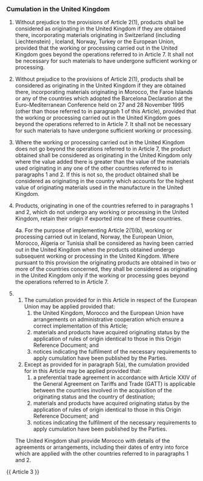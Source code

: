 ### Cumulation in the United Kingdom

1. Without prejudice to the provisions of Article 2(1), products shall be considered as originating in the United Kingdom if they are obtained there, incorporating materials originating in Switzerland (including Liechtenstein) , Iceland, Norway, Turkey or the European Union, provided that the working or processing carried out in the United Kingdom goes beyond the operations referred to in Article 7. It shall not be necessary for such materials to have undergone sufficient working or processing.

2. Without prejudice to the provisions of Article 2(1), products shall be considered as originating in the United Kingdom if they are obtained there, incorporating materials originating in Morocco, the Faroe Islands or any of the countries which adopted the Barcelona Declaration at the Euro-Mediterranean Conference held on 27 and 28 November 1995 (other than those referred to in paragraph 1 of this Article), provided that the working or processing carried out in the United Kingdom goes beyond the operations referred to in Article 7. It shall not be necessary for such materials to have undergone sufficient working or processing.

3. Where the working or processing carried out in the United Kingdom does not go beyond the operations referred to in Article 7, the product obtained shall be considered as originating in the United Kingdom only where the value added there is greater than the value of the materials used originating in any one of the other countries referred to in paragraphs 1 and 2. If this is not so, the product obtained shall be considered as originating in the country which accounts for the highest value of originating materials used in the manufacture in the United Kingdom.

4. Products, originating in one of the countries referred to in paragraphs 1 and 2, which do not undergo any working or processing in the United Kingdom, retain their origin if exported into one of these countries.

    4a. For the purpose of implementing Article 2(1)(b), working or processing carried out in Iceland, Norway, the European Union, Morocco, Algeria or Tunisia shall be considered as having been carried out in the United Kingdom when the products obtained undergo subsequent working or processing in the United Kingdom. Where pursuant to this provision the originating products are obtained in two or more of the countries concerned, they shall be considered as originating in the United Kingdom only if the working or processing goes beyond the operations referred to in Article 7.

5.
   1. The cumulation provided for in this Article in respect of the European Union may be applied provided that:
      1. the United Kingdom, Morocco and the European Union have arrangements on administrative cooperation which ensure a correct implementation of this Article;
      2. materials and products have acquired originating status by the application of rules of origin identical to those in this Origin Reference Document; and
      3. notices indicating the fulfilment of the necessary requirements to apply cumulation have been published by the Parties.
   2. Except as provided for in paragraph 5(a), the cumulation provided for in this Article may be applied provided that:
      1. a preferential trade agreement in accordance with Article XXIV of the General Agreement on Tariffs and Trade (GATT) is applicable between the countries involved in the acquisition of the originating status and the country of destination;
      2. materials and products have acquired originating status by the application of rules of origin identical to those in this Origin Reference Document; and
      3. notices indicating the fulfilment of the necessary requirements to apply cumulation have been published by the Parties.

    The United Kingdom shall provide Morocco with details of the agreements or arrangements, including their dates of entry into force which are applied with the other countries referred to in paragraphs 1 and 2.

{{ Article 3 }}
